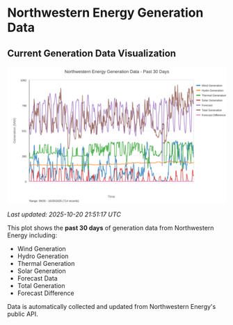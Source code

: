 # Northwestern Energy Generation Data

## Current Generation Data Visualization

![Northwestern Energy Generation Data](images/nwe_generation_plot.svg)

*Last updated: 2025-10-20 21:51:17 UTC*

This plot shows the **past 30 days** of generation data from Northwestern Energy including:
- Wind Generation
- Hydro Generation  
- Thermal Generation
- Solar Generation
- Forecast Data
- Total Generation
- Forecast Difference

Data is automatically collected and updated from Northwestern Energy's public API.

